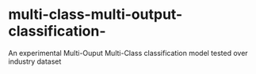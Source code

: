 # multi-class-multi-output-classification-
An experimental Multi-Ouput Multi-Class classification model tested over industry dataset
